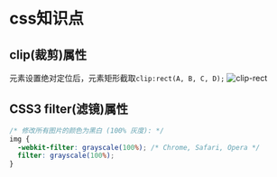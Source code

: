 # css知识点

## clip(裁剪)属性

元素设置绝对定位后，元素矩形截取`clip:rect(A, B, C, D);`
![clip-rect]($resource/clip-rect.png)

## CSS3 filter(滤镜)属性

```css
/* 修改所有图片的颜色为黑白 (100% 灰度): */
img {
  -webkit-filter: grayscale(100%); /* Chrome, Safari, Opera */
  filter: grayscale(100%);
}
```
